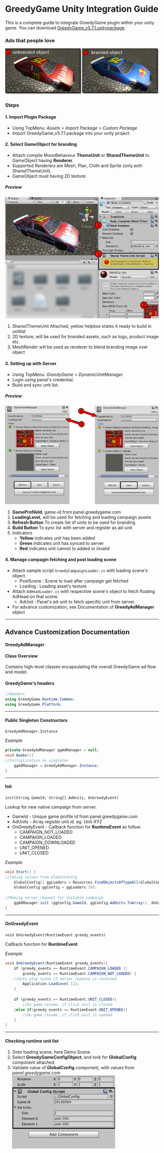 GreedyGame Unity Integration Guide
===================

This is a complete guide to integrate GreedyGame plugin within your unity game. You can download [GreedyGame_v5.7.1.unitypackage](current-sdk/GreedyGame_v5.7.1.unitypackage).

### Ads that people love
![SharedThemeUnit MonoBehaviour](screen-shots/1_branded_game.png?raw=true "SharedThemeUnit MonoBehaviour attached to Stockcar/Body_Complete" )

### Steps

#### 1. Import Plugin Package
- Using TopMenu: *Assets > Import Package > Custom Package*
- Import GreedyGame_v5.7.1.package into your unity project.

#### 2. Select GameObject for branding
- Attach complie MonoBehaviour **ThemeUnit** or **SharedThemeUnit**  to GameObject having **Renderer**.
- Supported Renderers are Mesh, Plan, Cloth and Sprite (only with SharedThemeUnit).
- GameObject must having 2D texture.

##### Preview
![SharedThemeUnit MonoBehaviour](screen-shots/2_attached_monobehaviour.png?raw=true "SharedThemeUnit MonoBehaviour attached to Stockcar/Body_Complete" )

1. SharedThemeUnit Attached, yellow helpbox states it ready to build in unitlist
2. 2D texture, will be used for branded assets, such as logo, product image etc.
3. MeshRender will be used as renderer to blend branding image over object

#### 3. Setting up with Server
- Using TopMenu: *GreedyGame > DynamicUnitManager*
- Login using panel's credential.
- Build and sync unit list.

##### Preview
![Refresh UnitList](screen-shots/5_refresh_save.png?raw=true "list of units to be used for branding" )

1. **GameProfileId**, game-id from panel.greedygame.com
2. **LoadingLevel**, will be used for fetching and loading campaign assets
3. **Refresh Button** To create list of units to be used for branding
4. **Build Button** To sync list with server and register as ad-unit
5. Indicators
	- **Yellow** indicates unit has been added
	- **Green** indicates unit has synced to server
	- **Red** indicates unit cannot to added or invalid 

#### 4. Manage campagin fetching and post loading scene
- Attach sample script `GreedyCampaignLoader.cs` with loading scene's object.
	- PostScene : Scene to load after campaign get fetched
	- Loading : Loading asset's texture
- Attach `AdHeadLoader.cs` with respective scene's object to fetch floating AdHead on that scene.
	- AdUnit : Panel's ad-unit to fetch specific unit from server. 
- For advance customization, see Documentation of **GreedyAdManager** object
 
---

Advance Customization Documentation
---
#### GreedyAdManager
#### Class Overview
Contains high-level classes encapsulating the overall GreedyGame ad flow and model.

#### GreedyGame's headers 
```csharp
//Headers
using GreedyGame.Runtime.Common;
using GreedyGame.Platform;
```
---

#### Public Singleton Constructors
`GreedyAdManager.Instance`

*Example*
```csharp
private GreedyAdManager ggAdManager = null;
void Awake(){
//Initialization as singleton
	ggAdManager = GreedyAdManager.Instance;
}
```
---

#### Init
`init(String GameId, String[] AdUnits, OnGreedyEvent)`

Lookup for new native campaign from server.
* GameId - Unique game profile id from panel.greedygame.com
* AdUnits - Array register unit id. eg. Unit-XYZ
* OnGreedyEvent - Callback function for **RuntimeEvent** as follow:
	- CAMPAIGN_NOT_LOADED
	- CAMPAIGN_LOADED
	- CAMPAIGN_DOWNLOADED
	- UNIT_OPENED
	- UNIT_CLOSED

*Example*
```csharp
void Start() {
//Taking values from GlobalConfig
	GlobalConfig[] ggLoaders = Resources.FindObjectsOfTypeAll<GlobalConfig> ();
	GlobalConfig ggConfig = ggLoaders [0];
	
//Making server request for suitable campaign
	ggAdManager.init (ggConfig.GameId, ggConfig.AdUnits.ToArray(), OnGreedyEvent);
}
```
---

#### OnGreedyEvent
`void OnGreedyEvent(RuntimeEvent greedy_events)`

Callback function for **RuntimeEvent**

*Example*
```csharp
void OnGreedyEvent(RuntimeEvent greedy_events){
	if (greedy_events == RuntimeEvent.CAMPAIGN_LOADED || 
	    greedy_events == RuntimeEvent.CAMPAIGN_NOT_LOADED) {
	//Goto play scene if server reponse is recevied
		Application.LoadLevel (1);
	}

	if (greedy_events == RuntimeEvent.UNIT_CLOSED){
		//Do game resume, if click unit is closed
	}else if(greedy_events == RuntimeEvent.UNIT_OPENED){
		//Do game resume, if click unit is opened
	}
}
```
---

#### Checking runtime unit list

1. Goto loading scene, here Demo Scene.
2. Select **GreedyGameConfigObject**, and look for **GlobalConfig** component attached.
3. Validate value of **GlobalConfig** component, with values from *panel.greedygame.com*
 ![GreedyGameConfigObject](screen-shots/6_global_config.png?raw=true "Checking runtime unit list" )



